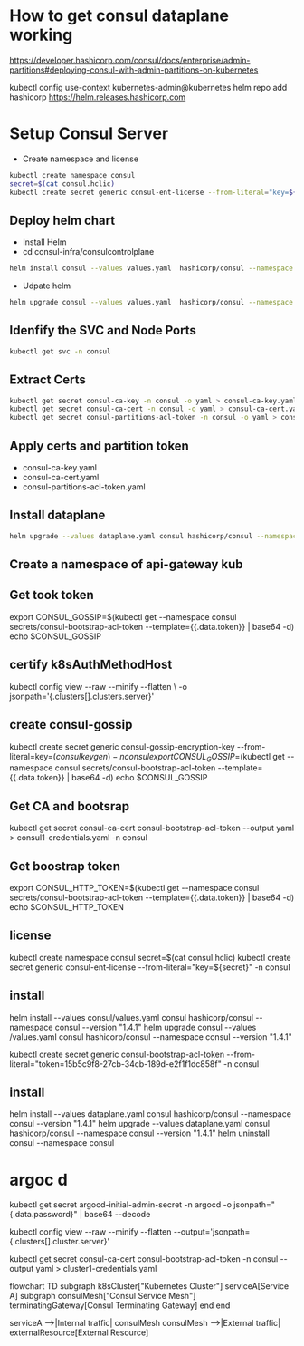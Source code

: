 # How to get consul dataplane working 
https://developer.hashicorp.com/consul/docs/enterprise/admin-partitions#deploying-consul-with-admin-partitions-on-kubernetes

kubectl config use-context kubernetes-admin@kubernetes
helm repo add hashicorp https://helm.releases.hashicorp.com

# Setup Consul Server
* Create namespace and license

```bash
kubectl create namespace consul
secret=$(cat consul.hclic)
kubectl create secret generic consul-ent-license --from-literal="key=${secret}" -n consul
```

## Deploy helm chart 
* Install Helm 
* cd consul-infra/consulcontrolplane 

```bash
helm install consul --values values.yaml  hashicorp/consul --namespace consul --version "1.4.2"
```

* Udpate helm
```bash
helm upgrade consul --values values.yaml  hashicorp/consul --namespace consul --version "1.4.2"
```

## Idenfify the SVC and Node Ports
```bash
kubectl get svc -n consul
```

## Extract Certs 

```bash
kubectl get secret consul-ca-key -n consul -o yaml > consul-ca-key.yaml
kubectl get secret consul-ca-cert -n consul -o yaml > consul-ca-cert.yaml
kubectl get secret consul-partitions-acl-token -n consul -o yaml > consul-partitions-acl-token.yaml

```
## Apply certs and partition token
* consul-ca-key.yaml
* consul-ca-cert.yaml
* consul-partitions-acl-token.yaml

## Install dataplane

```bash
helm upgrade --values dataplane.yaml consul hashicorp/consul --namespace consul --version "1.4.2"

```

## Create a namespace of api-gateway kub    

## Get took token
export CONSUL_GOSSIP=$(kubectl get --namespace consul secrets/consul-bootstrap-acl-token --template={{.data.token}} | base64 -d)
echo $CONSUL_GOSSIP



## certify k8sAuthMethodHost
kubectl config view --raw --minify --flatten \ -o jsonpath='{.clusters[].clusters.server}'

## create consul-gossip

kubectl create secret generic consul-gossip-encryption-key --from-literal=key=$(consul keygen) -n consul
export CONSUL_GOSSIP=$(kubectl get --namespace consul secrets/consul-bootstrap-acl-token --template={{.data.token}} | base64 -d)
echo $CONSUL_GOSSIP
## Get CA and bootsrap 
kubectl get secret consul-ca-cert consul-bootstrap-acl-token --output yaml > consul1-credentials.yaml -n consul

## Get boostrap token
export CONSUL_HTTP_TOKEN=$(kubectl get --namespace consul secrets/consul-bootstrap-acl-token --template={{.data.token}} | base64 -d)
echo $CONSUL_HTTP_TOKEN
## license 
kubectl create namespace consul
secret=$(cat consul.hclic)
kubectl create secret generic consul-ent-license --from-literal="key=${secret}" -n consul

## install 
helm install --values consul/values.yaml consul hashicorp/consul --namespace consul --version "1.4.1"
helm upgrade consul --values /values.yaml consul hashicorp/consul --namespace consul --version "1.4.1"

kubectl create secret generic consul-bootstrap-acl-token --from-literal="token=15b5c9f8-27cb-34cb-189d-e2f1f1dc858f" -n consul 


## install 
helm install --values dataplane.yaml consul hashicorp/consul --namespace consul --version "1.4.1"
helm upgrade --values dataplane.yaml consul hashicorp/consul --namespace consul --version "1.4.1"
helm uninstall consul --namespace consul 

# argoc d 

kubectl get secret argocd-initial-admin-secret -n argocd -o jsonpath="{.data.password}" | base64 --decode


kubectl config view --raw --minify --flatten --output='jsonpath={.clusters[].cluster.server}'



kubectl get secret consul-ca-cert consul-bootstrap-acl-token  -n consul --output yaml > cluster1-credentials.yaml

flowchart TD
  subgraph k8sCluster["Kubernetes Cluster"]
    serviceA[Service A]
    subgraph consulMesh["Consul Service Mesh"]
      terminatingGateway[Consul Terminating Gateway]
    end
  end

  serviceA -->|Internal traffic| consulMesh
  consulMesh -->|External traffic| externalResource[External Resource]
